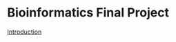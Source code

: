 # Bioinformatics Final Project

[Introduction](https://ashuang2013.github.io/bioinformatics-final/Introduction)
